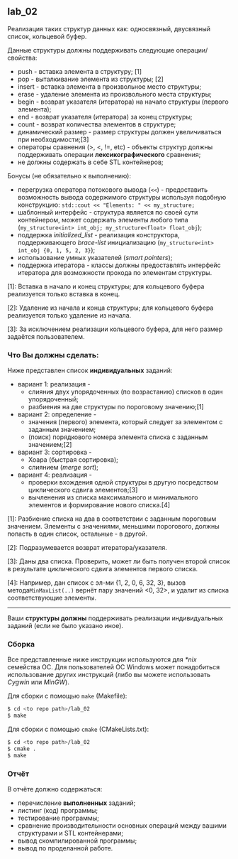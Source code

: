 ## lab_02

Реализация таких структур данных как: односвязный, двусвязный список, кольцевой буфер.

Данные структуры должны поддерживать следующие операции/свойства:

- push - вставка элемента в структуру; [1]
- pop - выталкивание элемента из структуры; [2]
- insert - вставка элемента в произвольное место структуры;
- erase - удаление элемента из произвольного места структуры;
- begin - возврат указателя (итератора) на начало структуры (первого элемента);
- end - возврат указателя (итератора) за конец структуры;
- count - возврат количества элементов в структуре;
- динамический размер - размер структуры должен увеличиваться при необходимости;[3]
- операторы сравнения (>, <, !=, etc) - объекты структур должны поддерживать операции **лексикографического** сравнения;
- не должны содержать в себе STL контейнеров;

Бонусы (не обязательно к выполнению):

- перегрузка оператора потокового вывода (`<<`) - предоставить возможность вывода содержимого структуры используя подобную конструкцию: `std::cout << "Elements: " << my_structure;`
- шаблонный интерфейс - структура является по своей сути контейнером, может содержать элементы любого типа (`my_structure<int> int_obj; my_structure<float> float_obj`);
- поддержка *initialized_list* - реализация конструктора, поддерживающего *brace-list* инициализацию (`my_structure<int> int_obj {0, 1, 5, 2, 3}`);
- использование умных указателей (*smart pointers*);
- поддержка итератора - классы должны предоставлять интерфейс итератора для возможности прохода по элементам структуры.



[1]: Вставка в начало и конец структуры; для кольцевого буфера реализуется только вставка в конец.

[2]: Удаление из начала и конца структуры; для кольцевого буфера реализуется только удаление из начала.

[3]: За исключением реализации кольцевого буфера, для него размер задаётся пользователем.  

### Что Вы должны сделать:

Ниже представлен список **индивидуальных** заданий:

- вариант 1: реализация - 
  - слияния двух упорядоченных (по возрастанию) списков в один упорядоченный;
  - разбиения на две структуры по пороговому значению;[1]
- вариант 2: определение -
  - значения (первого) элемента, который следует за элементом с заданным значением;
  - (поиск) порядкового номера элемента списка с заданным значением;[2]
- вариант 3: сортировка - 
  - Хоара (быстрая сортировка);
  - слиянием (*merge sort*);
- вариант 4: реализация - 
  - проверки вхождения одной структуры в другую посредством циклического сдвига элементов;[3]
  - вычленения из списка максимального и минимального элементов и формирование нового списка.[4]

[1]: Разбиение списка на два в соответствии с заданным пороговым значением. Элементы с значениями, меньшими порогового, должны попасть в один список, остальные - в другой.

[2]: Подразумевается возврат итератора/указателя.

[3]: Даны два списка. Проверить, может ли быть получен второй список в результате циклического сдвига элементов первого списка.

[4]: Например, дан список с эл-ми {1, 2, 0, 6, 32, 3}, вызов метода`MinMaxList(..)` вернёт пару значений <0, 32>, и удалит из списка соответствующие элементы.

** **

Ваши **структуры должны** поддерживать реализации индивидуальных заданий (если не было указано иное). 

### Сборка

Все представленные ниже инструкции используются для _*nix_ семейства ОС.  Для пользователей ОС Windows может понадобиться использование других инструкций (либо вы можете использовать *Cygwin* или *MinGW*).

Для сборки с помощью `make` (Makefile):

```bash
$ cd <to repo path>/lab_02
$ make
```

Для сборки с помощью `cmake` (CMakeLists.txt):

```bash
$ cd <to repo path>/lab_02
$ cmake .
$ make
```

### Отчёт

В отчёте должно содержаться:

- перечисление **выполненных** заданий;
- листинг (код) программы;
- тестирование программы;
- сравнение производительности основных операций между вашими структурами и STL контейнерами;
- вывод скомпилированной программы;
- вывод по проделанной работе.